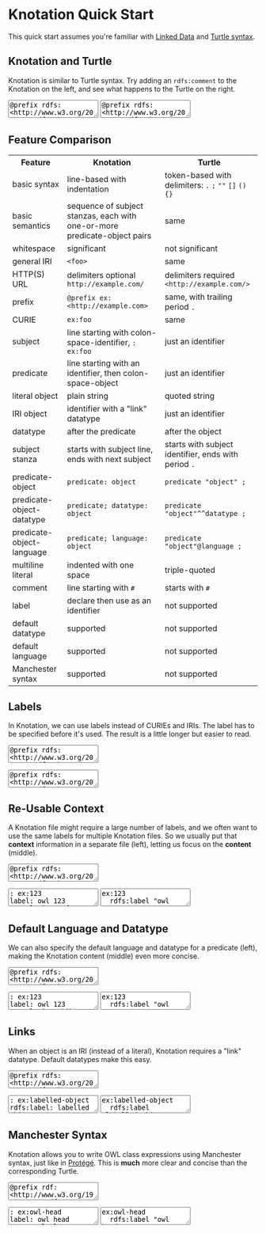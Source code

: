 # Knotation Quick Start

This quick start assumes you're familiar with [Linked Data](http://linkeddata.org) and [Turtle syntax](https://en.wikipedia.org/wiki/Turtle_(syntax) ).

<script src="assets/js/knotation_editor.js"></script>


## Knotation and Turtle

Knotation is similar to Turtle syntax. Try adding an `rdfs:comment` to the Knotation on the left, and see what happens to the Turtle on the right.

<div id="ex_1" class="examples halves">
<textarea id="ex_1_kn">
@prefix rdfs: <http://www.w3.org/2000/01/rdf-schema#>
@prefix ex: <https://example.com/>

: ex:123
rdfs:label: owl 123
ex:translation; @fr: hibou 123
ex:has-wingspan; ex:inches: 22
ex:description: White face,
 light brown head and upper body,
 dark banding on wings.

# Lines starting with "#" are comments</textarea>

<textarea id="ex_1_ttl">
@prefix rdfs: <http://www.w3.org/2000/01/rdf-schema#> .
@prefix ex: <https://example.com/> .

ex:123
  rdfs:label "owl 123" ;
  ex:translation "hibou 123"@fr ;
  ex:has-wingspan "22"^^ex:inches ;
  ex:text """White face,
light brown head and upper body,
dark banding on wings.""" .

# Lines starting with "#" are comments</textarea>
</div>

<script>
var ex_1_kn = org.knotation.editor.core.fromSelector('#ex_1_kn', {mode: 'knotation'});
var ex_1_ttl = org.knotation.editor.core.fromSelector('#ex_1_ttl', {mode: 'turtle'});
ex_1_ttl.setOption('readOnly', true);
org.knotation.editor.core.linked([ex_1_kn, ex_1_ttl]);
</script>


## Feature Comparison

<table class="table">
  <tr>
    <th>Feature</th>
    <th>Knotation</th>
    <th>Turtle</th>
  </tr>

  <tr>
    <td>basic syntax</td>
    <td>line-based with indentation</td>
    <td>token-based with delimiters: <code>.</code> <code>;</code> <code>""</code> <code>[]</code> <code>()</code> <code>{}</code></td>
  </tr>

  <tr>
    <td>basic semantics</td>
    <td>sequence of subject stanzas, each with one-or-more predicate-object pairs</td>
    <td>same</td>
  </tr>

  <tr>
    <td>whitespace</td>
    <td>significant</td>
    <td>not significant</td>
  </tr>

  <tr>
    <td>general IRI</td>
    <td><code>&lt;foo&gt;</code></td>
    <td>same</td>
  </tr>

  <tr>
    <td>HTTP(S) URL</td>
    <td>delimiters optional <code>http://example.com/</code></td>
    <td>delimiters required <code>&lt;http://example.com/&gt;</code></td>
  </tr>

  <tr>
    <td>prefix</td>
    <td><code>@prefix ex: &lt;http://example.com&gt;</code></td>
    <td>same, with trailing period <code>.</code></td>
  </tr>

  <tr>
    <td>CURIE</td>
    <td><code>ex:foo</code></td>
    <td>same</td>
  </tr>

  <tr>
    <td>subject</td>
    <td>line starting with colon-space-identifier, <code>: ex:foo</code></td>
    <td>just an identifier</td>
  </tr>

  <tr>
    <td>predicate</td>
    <td>line starting with an identifier, then colon-space-object</td>
    <td>just an identifier</td>
  </tr>

  <tr>
    <td>literal object</td>
    <td>plain string</td>
    <td>quoted string</td>
  </tr>

  <tr>
    <td>IRI object</td>
    <td>identifier with a "link" datatype</td>
    <td>just an identifier</td>
  </tr>

  <tr>
    <td>datatype</td>
    <td>after the predicate</td>
    <td>after the object</td>
  </tr>

  <tr>
    <td>subject stanza</td>
    <td>starts with subject line, ends with next subject</td>
    <td>starts with subject identifier, ends with period <code>.</code></td>
  </tr>

  <tr>
    <td>predicate-object</td>
    <td><code>predicate: object</code></td>
    <td><code>predicate "object" ;</code></td>
  </tr>

  <tr>
    <td>predicate-object-datatype</td>
    <td><code>predicate; datatype: object</code></td>
    <td><code>predicate "object"^^datatype ;</code></td>
  </tr>

  <tr>
    <td>predicate-object-language</td>
    <td><code>predicate; language: object</code></td>
    <td><code>predicate "object"@language ;</code></td>
  </tr>

  <tr>
    <td>multiline literal</td>
    <td>indented with one space</td>
    <td>triple-quoted</td>
  </tr>

  <tr>
    <td>comment</td>
    <td>line starting with <code>#</code></td>
    <td>starts with <code>#</code></td>
  </tr>

  <tr>
    <td>label</td>
    <td>declare then use as an identifier</td>
    <td>not supported</td>
  </tr>

  <tr>
    <td>default datatype</td>
    <td>supported</td>
    <td>not supported</td>
  </tr>

  <tr>
    <td>default language</td>
    <td>supported</td>
    <td>not supported</td>
  </tr>

  <tr>
    <td>Manchester syntax</td>
    <td>supported</td>
    <td>not supported</td>
  </tr>
</table>


## Labels

In Knotation, we can use labels instead of CURIEs and IRIs. The label has to be specified before it's used. The result is a little longer but easier to read.

<div id="ex_2" class="examples halves">
<textarea id="ex_2_kn">
@prefix rdfs: <http://www.w3.org/2000/01/rdf-schema#>
@prefix ex: <https://example.com/>

: rdfs:label
rdfs:label: label

: ex:translation
label: translation

: ex:inches
label: inches

: ex:has-wingspan
label: has wingspan

: ex:123
label: owl 123
translation; @fr: hibou 123
has wingspan; inches: 22</textarea>

<textarea id="ex_2_ttl">
@prefix rdfs: <http://www.w3.org/2000/01/rdf-schema#> .
@prefix ex: <https://example.com/> .

rdfs:label
  rdfs:label "label" .

ex:translation
  rdfs:label "translation" .

ex:inches
  rdfs:label "inches" .

ex:has-wingspan
  rdfs:label "has wingspan" .

ex:123
  rdfs:label "owl 123" ;
  ex:translation "hibou 123"@fr ;
  ex:has-wingspan "22"^^ex:inches .</textarea>
</div>

<script>
var ex_2_kn = org.knotation.editor.core.fromSelector('#ex_2_kn', {mode: 'knotation'});
var ex_2_ttl = org.knotation.editor.core.fromSelector('#ex_2_ttl', {mode: 'turtle'});
ex_2_ttl.setOption('readOnly', true);
org.knotation.editor.core.linked([ex_2_kn, ex_2_ttl]);
</script>


## Re-Usable Context

A Knotation file might require a large number of labels, and we often want to use the same labels for multiple Knotation files. So we usually put that **context** information in a separate file (left), letting us focus on the **content** (middle).

<div id="ex_3" class="examples thirds">
<textarea id="ex_3_env">
@prefix rdfs: <http://www.w3.org/2000/01/rdf-schema#>
@prefix ex: <https://example.com/>

: rdfs:label
rdfs:label: label

: ex:translation
label: translation

: ex:inches
label: inches

: ex:has-wingspan
label: has wingspan</textarea>

<textarea id="ex_3_kn">
: ex:123
label: owl 123
translation; @fr: hibou 123
has wingspan; inches: 22</textarea>

<textarea id="ex_3_ttl">
ex:123
  rdfs:label "owl 123" ;
  ex:translation "hibou 123"@fr ;
  ex:has-wingspan "22"^^ex:inches .</textarea>
</div>

<script>
var ex_3_env = org.knotation.editor.core.fromSelector('#ex_3_env', {mode: 'knotation'});
var ex_3_kn = org.knotation.editor.core.fromSelector('#ex_3_kn', {mode: 'knotation'});
var ex_3_ttl = org.knotation.editor.core.fromSelector('#ex_3_ttl', {mode: 'turtle'});
ex_3_ttl.setOption('readOnly', true);
org.knotation.editor.core.linked([ex_3_env, ex_3_kn, ex_3_ttl]);
</script>


## Default Language and Datatype

We can also specify the default language and datatype for a predicate (left), making the Knotation content (middle) even more concise.

<div id="ex_4" class="examples thirds">
<textarea id="ex_4_env">
@prefix rdfs: <http://www.w3.org/2000/01/rdf-schema#>
@prefix kn: <https://knotation.org/>
@prefix ex: <https://example.com/>

: rdfs:label
rdfs:label: label

: kn:datatype/link
label: link

: kn:predicate/default-language
label: default language

: kn:predicate/default-datatype
label: default datatype
default datatype; link: link

: ex:translation
label: translation
default language: fr

: ex:inches
label: inches

: ex:has-wingspan
label: has wingspan
default datatype: inches</textarea>

<textarea id="ex_4_kn">
: ex:123
label: owl 123
translation: hibou 123
has wingspan: 22</textarea>

<textarea id="ex_4_ttl">
ex:123
  rdfs:label "owl 123" ;
  ex:translation "hibou 123"@fr ;
  ex:has-wingspan "22"^^ex:inches .</textarea>
</div>

<script>
var ex_4_env = org.knotation.editor.core.fromSelector('#ex_4_env', {mode: 'knotation'});
var ex_4_kn = org.knotation.editor.core.fromSelector('#ex_4_kn', {mode: 'knotation'});
var ex_4_ttl = org.knotation.editor.core.fromSelector('#ex_4_ttl', {mode: 'turtle'});
ex_4_ttl.setOption('readOnly', true);
org.knotation.editor.core.linked([ex_4_env, ex_4_kn, ex_4_ttl]);
</script>


## Links

When an object is an IRI (instead of a literal), Knotation requires a "link" datatype. Default datatypes make this easy.

<div id="ex_5" class="examples thirds">
<textarea id="ex_5_env">
@prefix rdfs: <http://www.w3.org/2000/01/rdf-schema#>
@prefix knd: <https://knotation.org/datatype/>
@prefix knp: <https://knotation.org/predicate/>
@prefix ex: <https://example.com/>

: rdfs:label
rdfs:label: label

: knd:link
rdfs:label: link

: knp:default-datatype
label: default datatype
default datatype; link: link

: ex:has-label-link
label: has label link
default datatype: link

: ex:has-curie-link
label: has CURIE link
default datatype: link

: ex:has-httpurl-link
label: has HTTP URL link
default datatype: link

: ex:has-iri-link
label: has IRI link
default datatype: link</textarea>

<textarea id="ex_5_kn">
: ex:labelled-object
rdfs:label: labelled object

: ex:some-subject
has label link: labelled object
has CURIE link: ex:curie-object
has HTTP URL link: http://example.com/url-object
has IRI link: <urn:ietf:rfc:2648>
ex:no-default; link: ex:curie-object</textarea>

<textarea id="ex_5_ttl">
ex:labelled-object
  rdfs:label "labelled object" .

ex:some-subject
  ex:has-label-link ex:labelled-object ;
  ex:has-curie-link ex:curie-object ;
  ex:has-httpurl-link <http://example.com/url-object> ;
  ex:has-iri-link <urn:ietf:rfc:2648> ;
  ex:no-default ex:curie-object .</textarea>
</div>

<script>
var ex_5_env = org.knotation.editor.core.fromSelector('#ex_5_env', {mode: 'knotation'});
var ex_5_kn = org.knotation.editor.core.fromSelector('#ex_5_kn', {mode: 'knotation'});
var ex_5_ttl = org.knotation.editor.core.fromSelector('#ex_5_ttl', {mode: 'turtle'});
ex_5_ttl.setOption('readOnly', true);
org.knotation.editor.core.linked([ex_5_env, ex_5_kn, ex_5_ttl]);
</script>


## Manchester Syntax

Knotation allows you to write OWL class expressions using Manchester syntax, just like in [Protégé](https://protege.stanford.edu). This is **much** more clear and concise than the corresponding Turtle.

<div id="ex_6" class="examples thirds">
<textarea id="ex_6_env">
@prefix rdf: <http://www.w3.org/1999/02/22-rdf-syntax-ns#>
@prefix rdfs: <http://www.w3.org/2000/01/rdf-schema#>
@prefix owl: <http://www.w3.org/2002/07/owl#>
@prefix obo: <http://purl.obolibrary.org/obo/>
@prefix knd: <https://knotation.org/datatype/>
@prefix knp: <https://knotation.org/predicate/>
@prefix ex: <https://example.com/>

: rdfs:label
rdfs:label: label

: knd:link
label: link

: knd:omn
label: OWL Manchester Syntax

: knp:default-datatype
label: default datatype
default datatype; link: link

: rdf:type
label: type
default datatype: link

: rdfs:subClassOf
label: subclass of
default datatype: OWL Manchester Syntax

: obo:RO_0002162
label: in taxon

: obo:NCBITaxon_56313
label: Tyto alba

: obo:UBERON_0000033
label: head</textarea>

<textarea id="ex_6_kn">
: ex:owl-head
label: owl head
type: owl:Class
subclass of: head and ('in taxon' some 'Tyto alba')</textarea>

<textarea id="ex_6_ttl">
ex:owl-head
  rdfs:label "owl head" ;
  rdf:type owl:Class ;
  rdfs:subClassOf [
    rdf:type owl:Class ;
    owl:intersectionOf (
      obo:UBERON_0000033
      [
        rdf:type owl:Restriction ;
        owl:onProperty obo:RO_0002162 ;
        owl:someValuesFrom obo:NCBITaxon_56313 ;
      ]
    ) ;
  ] .</textarea>
</div>

<script>
var ex_6_env = org.knotation.editor.core.fromSelector('#ex_6_env', {mode: 'knotation'});
var ex_6_kn = org.knotation.editor.core.fromSelector('#ex_6_kn', {mode: 'knotation'});
var ex_6_ttl = org.knotation.editor.core.fromSelector('#ex_6_ttl', {mode: 'turtle'});
ex_6_ttl.setOption('readOnly', true);
org.knotation.editor.core.linked([ex_6_env, ex_6_kn, ex_6_ttl]);
</script>
